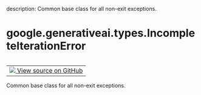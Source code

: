 description: Common base class for all non-exit exceptions.

<div itemscope itemtype="http://developers.google.com/ReferenceObject">
<meta itemprop="name" content="google.generativeai.types.IncompleteIterationError" />
<meta itemprop="path" content="Stable" />
</div>

# google.generativeai.types.IncompleteIterationError

<!-- Insert buttons and diff -->

<table class="tfo-notebook-buttons tfo-api nocontent" align="left">
<td>
  <a target="_blank" href="https://github.com/google/generative-ai-python/blob/master/google/generativeai/types/generation_types.py#L73-L74">
    <img src="https://www.tensorflow.org/images/GitHub-Mark-32px.png" />
    View source on GitHub
  </a>
</td>
</table>



Common base class for all non-exit exceptions.

<!-- Placeholder for "Used in" -->


